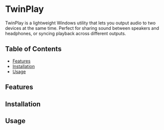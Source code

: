 # TwinPlay
TwinPlay is a lightweight Windows utility that lets you output audio to two devices at the same time. Perfect for sharing sound between speakers and headphones, or syncing playback across different outputs.

## Table of Contents
- [Features](#features)
- [Installation](#installation)
- [Usage](#usage)

## Features
## Installation
## Usage
